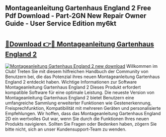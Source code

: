 ## Montageanleitung Gartenhaus England 2 Free Pdf Download - Part-2GN New Repair Owner Guide - User Service Edition my6kt

# <h2><a href="http://df6sp6.blite.top/?on=Montageanleitung+Gartenhaus+England+2">🔗Download 👉🔴 Montageanleitung Gartenhaus England 2</a></h2>

[![Montageanleitung Gartenhaus England 2 new download](https://i.imgur.com/lujVjoI.png)](http://df6sp6.blite.top/?on=Montageanleitung+Gartenhaus+England+2)
Willkommen im Club! Treten Sie mit diesem hilfreichen Handbuch der Community von Benutzern bei, die das Potenzial ihres neuen Montageanleitung Gartenhaus England 2 entdeckt haben. Wichtige Informationen zur Software Montageanleitung Gartenhaus England 2 Dieses Produkt erfordert kompatible Software für eine optimale Leistung. Die neueste Version von Montageanleitung Gartenhaus England 2 bietet Benutzern eine umfangreiche Sammlung erweiterter Funktionen wie Gestenerkennung, Freisprechfunktion, Kompatibilität mit mehreren Geräten und personalisierte Empfehlungen. Wir hoffen, dass das Montageanleitung Gartenhaus England 2D ein wertvolles Gut war, wenn Sie durch die Funktionen Ihres neuen Produkts navigieren. Sollten Sie Fragen oder Bedenken haben, zögern Sie bitte nicht, sich an unser Kundensupport-Team zu wenden.
